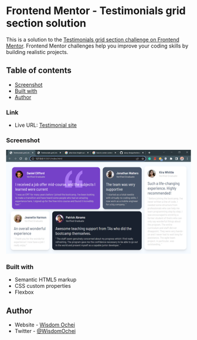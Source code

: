 # Frontend Mentor - Testimonials grid section solution

This is a solution to the [Testimonials grid section challenge on Frontend Mentor](https://www.frontendmentor.io/challenges/testimonials-grid-section-Nnw6J7Un7). Frontend Mentor challenges help you improve your coding skills by building realistic projects. 

## Table of contents

- [Screenshot](#screenshot)
- [Built with](#built-with)
- [Author](#author)

### Link

- Live URL: [Testimonial site](https://wizzy-design.github.io/testimonials-grid-section-main/)

### Screenshot

![](./images/screenshot.png)

### Built with

- Semantic HTML5 markup
- CSS custom properties
- Flexbox

## Author

- Website - [Wisdom Ochei](https://wizzy-design.github.io/wisdom_portfolio/)
- Twitter - [@WisdomOchei](https://www.twitter.com/WisdomOchei)
